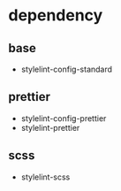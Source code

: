# dependency

## base

- stylelint-config-standard


## prettier

- stylelint-config-prettier
- stylelint-prettier


## scss

- stylelint-scss